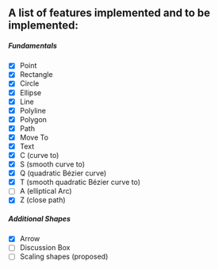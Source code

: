 ## A list of features implemented and to be implemented:

##### Fundamentals
   - [x] Point
   - [x] Rectangle
   - [x] Circle
   - [x] Ellipse
   - [x] Line
   - [x] Polyline
   - [x] Polygon
   - [x] Path
   - [x] Move To
   - [x] Text
   - [x]  C (curve to)
   - [x]  S (smooth curve to)
   - [x]  Q (quadratic Bézier curve)
   - [x]  T (smooth quadratic Bézier curve to)
   - [ ]  A (elliptical Arc)
   - [x]  Z (close path)
 
##### Additional Shapes
   - [x] Arrow
   - [ ] Discussion Box
   - [ ] Scaling shapes (proposed) 
